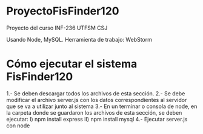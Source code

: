 # ProyectoFisFinder120
Proyecto del curso INF-236 UTFSM CSJ

Usando Node, MySQL. Herramienta de trabajo: WebStorm

# Cómo ejecutar el sistema FisFinder120

1.- Se deben descargar todos los archivos de esta sección.
2.- Se debe modificar el archivo server.js con los datos correspondientes al servidor que se va a utilizar junto al sistema
3.- En un terminar o consola de node, en la carpeta donde se guardaron los archivos de esta sección, se deben ejecutar:
  I) npm install express
  II) npm install mysql
4.- Ejecutar server.js con node


